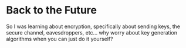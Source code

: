 # Back to the Future

So I was learning about encryption, specifically about sending keys, the secure channel, eavesdroppers, etc... why worry about key generation algorithms when you can just do it yourself?